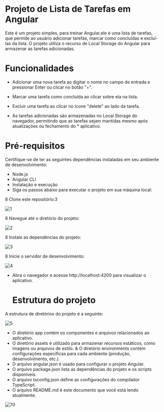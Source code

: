 
# Projeto de Lista de Tarefas em Angular

Este é um projeto simples, para treinar Angular,ele é uma lista de tarefas, que permite ao usuário adicionar tarefas, marcar como concluídas e excluí-las da lista. O projeto utiliza o recurso de Local Storage do Angular para armazenar as tarefas adicionadas.

# Funcionalidades

* Adicionar uma nova tarefa ao digitar o nome no campo de entrada e pressionar Enter ou clicar no botão "+".

* Marcar uma tarefa como concluída ao clicar sobre ela na lista.
* Excluir uma tarefa ao clicar no ícone "delete" ao lado da tarefa.
* As tarefas adicionadas são armazenadas no Local Storage do navegador, permitindo que as tarefas sejam mantidas mesmo após atualizações ou fechamento do * aplicativo.

# Pré-requisitos

Certifique-se de ter as seguintes dependências instaladas em seu ambiente de desenvolvimento:

* Node.js
* Angular CLI
* Instalação e execução
* Siga os passos abaixo para executar o projeto em sua máquina local:

8 Clone este repositório:3 

![1](https://github.com/josef10000/Treinando_Angular-GerenciadorDeTarefas/assets/102549534/6728f0b5-4c0b-4760-9b9d-d404d651b663)

8 Navegue até o diretório do projeto:

![2](https://github.com/josef10000/Treinando_Angular-GerenciadorDeTarefas/assets/102549534/0c1cd599-01af-4a90-a6d1-388e775b89cd)

8 Instale as dependências do projeto:

![3](https://github.com/josef10000/Treinando_Angular-GerenciadorDeTarefas/assets/102549534/15f2c3b6-5a5d-43e4-9735-b6ae8c9e1401)

8 Inicie o servidor de desenvolvimento:

![4](https://github.com/josef10000/Treinando_Angular-GerenciadorDeTarefas/assets/102549534/968d2aa6-c2df-4fa8-bdbb-95b78ce9b5e1)

* Abra o navegador e acesse http://localhost:4200 para visualizar o aplicativo.

  # Estrutura do projeto
A estrutura de diretórios do projeto é a seguinte:

![5](https://github.com/josef10000/Treinando_Angular-GerenciadorDeTarefas/assets/102549534/a6180602-ad85-4447-be3c-2acc91d15385)

* O diretório app contém os componentes e arquivos relacionados ao aplicativo.
* O  diretório assets é utilizado para armazenar recursos estáticos, como imagens ou arquivos de estilo.
& O diretório environments contém configurações específicas para cada ambiente (produção, desenvolvimento, etc.).
* O arquivo angular.json é usado para configurar o projeto Angular.
* O arquivo package.json lista as dependências do projeto e os scripts disponíveis.
* O arquivo tsconfig.json define as configurações do compilador TypeScript.
* O arquivo README.md é este documento que você está lendo atualmente.


![70](https://github.com/josef10000/Treinando_Angular-GerenciadorDeTarefas/assets/102549534/a887bd9d-5ed7-4b2f-81bc-c2409175a66e)
